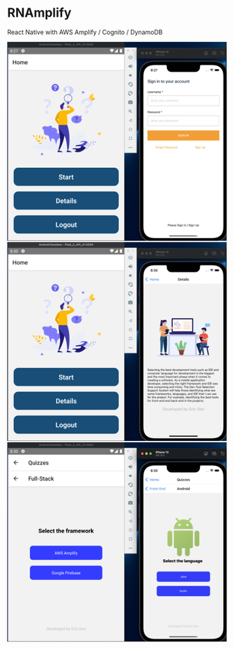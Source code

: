 # RNAmplify
 
React Native with AWS Amplify / Cognito / DynamoDB

![Screenshot](Login.png)
![Screenshot](Details.png)
![Screenshot](Run.png)
